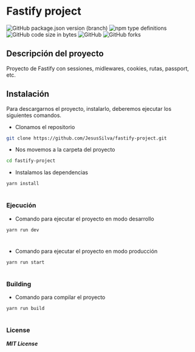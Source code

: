 # Fastify project

![GitHub package.json version (branch)](https://img.shields.io/github/package-json/v/jesussilva/fastify-project/main?color=blue&style=for-the-badge)
![npm type definitions](https://img.shields.io/npm/types/typescript?logo=typescript&logoColor=white&style=for-the-badge)
![GitHub code size in bytes](https://img.shields.io/github/languages/code-size/jesussilva/fastify-project?color=blueviolet&label=CODE%20SIZE&logo=github&style=for-the-badge)
![GitHub](https://img.shields.io/github/license/jesussilva/fastify-project?logo=linux&logoColor=white&style=for-the-badge)
![GitHub forks](https://img.shields.io/github/forks/jesussilva/fastify-project?color=success&logo=github&logoColor=white&style=for-the-badge)

## Descripción del proyecto
Proyecto de Fastify con sessiones, midlewares, cookies, rutas, passport, etc.

## Instalación
Para descargarnos el proyecto, instalarlo, deberemos ejecutar los siguientes comandos.

- Clonamos el repositorio
```sh
git clone https://github.com/JesusSilva/fastify-project.git
```

- Nos movemos a la carpeta del proyecto
```sh
cd fastify-project
```

- Instalamos las dependencias
```sh
yarn install
```
#

### Ejecución
- Comando para ejecutar el proyecto en modo desarrollo
```sh
yarn run dev
```
#

- Comando para ejecutar el proyecto en modo producción
```sh
yarn run start
```
#

### Building

- Comando para compilar el proyecto
```sh
yarn run build
```
#


### License
***MIT License***
